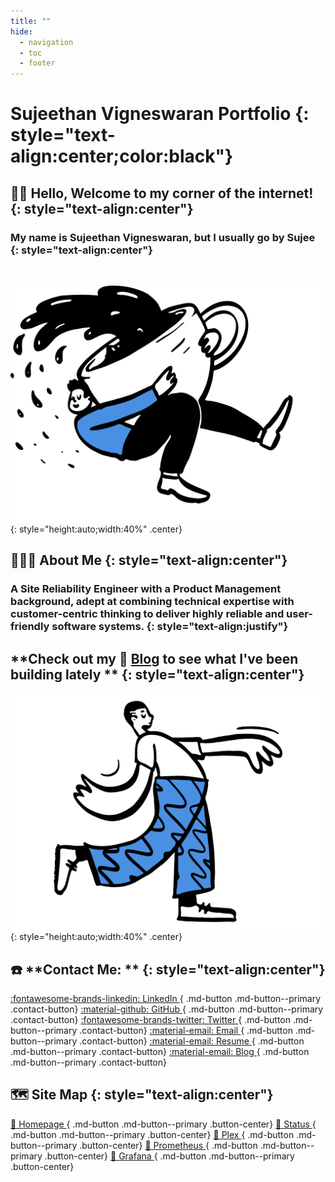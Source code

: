 ```yaml
---
title: ""
hide:
  - navigation
  - toc
  - footer
---
```


# **Sujeethan Vigneswaran Portfolio** {: style="text-align:center;color:black"}

## 👋🏾 **Hello, Welcome to my corner of the internet!** {: style="text-align:center"}

### My name is **Sujeethan Vigneswaran**, but I usually go by **Sujee** {: style="text-align:center"}

<br>

![Coffee](/assets/images/CoffeeDoodle.png "Coffee"){: style="height:auto;width:40%" .center}

## 👨🏽‍💻 **About Me** {: style="text-align:center"}

### A Site Reliability Engineer with a Product Management background, adept at combining **technical expertise** with **customer-centric thinking** to deliver highly reliable and user-friendly software systems. {: style="text-align:justify"}

## **Check out my 📝 [Blog](https://docs.sujeethanvigneswaran.com) to see what I've been building lately ** {: style="text-align:center"}

![Strolling](/assets/images/StrollingDoodle.png "Strolling"){: style="height:auto;width:40%" .center}

## ☎️ **Contact Me: ** {: style="text-align:center"}

[:fontawesome-brands-linkedin: LinkedIn ](#){ .md-button .md-button--primary .contact-button}
[:material-github: GitHub ](#){ .md-button .md-button--primary .contact-button}
[:fontawesome-brands-twitter: Twitter ](#){ .md-button .md-button--primary .contact-button}
[:material-email: Email ](#){ .md-button .md-button--primary .contact-button}
[:material-email: Resume ](https://resume.sujeethanvigneswaran.com){ .md-button .md-button--primary .contact-button}
[:material-email: Blog ](https://resume.sujeethanvigneswaran.com){ .md-button .md-button--primary .contact-button}

## 🗺️ **Site Map** {: style="text-align:center"}

[🚀 Homepage ](https://status.sujeethanvigneswaran.com){ .md-button .md-button--primary .button-center}
[🚀 Status ](https://status.sujeethanvigneswaran.com){ .md-button .md-button--primary .button-center}
[🚀 Plex ](https://status.sujeethanvigneswaran.com){ .md-button .md-button--primary .button-center}
[🚀 Prometheus ](https://status.sujeethanvigneswaran.com){ .md-button .md-button--primary .button-center}
[🚀 Grafana ](https://status.sujeethanvigneswaran.com){ .md-button .md-button--primary .button-center}

